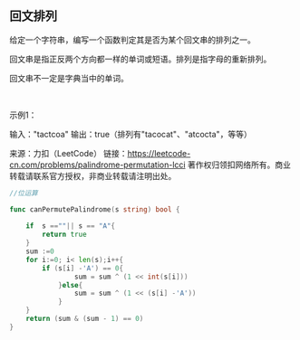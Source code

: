 ## 回文排列

给定一个字符串，编写一个函数判定其是否为某个回文串的排列之一。

回文串是指正反两个方向都一样的单词或短语。排列是指字母的重新排列。

回文串不一定是字典当中的单词。

 

示例1：

输入："tactcoa"
输出：true（排列有"tacocat"、"atcocta"，等等）
 

来源：力扣（LeetCode）
链接：https://leetcode-cn.com/problems/palindrome-permutation-lcci
著作权归领扣网络所有。商业转载请联系官方授权，非商业转载请注明出处。


```go
//位运算

func canPermutePalindrome(s string) bool {
    
    if  s ==""|| s == "A"{
        return true
    }
    sum :=0
    for i:=0; i< len(s);i++{
        if (s[i] -'A') == 0{
                sum = sum ^ (1 << int(s[i]))
            }else{
                sum = sum ^ (1 << (s[i] -'A'))
            }
    }
    return (sum & (sum - 1) == 0) 
}
```
